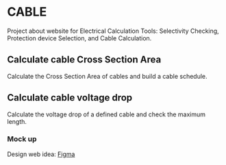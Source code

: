 # CABLE
Project about website for Electrical Calculation Tools: Selectivity Checking, Protection device Selection, and Cable Calculation.

## Calculate cable Cross Section Area
Calculate the Cross Section Area of cables and build a cable schedule.

## Calculate cable voltage drop
Calculate the voltage drop of a defined cable and check the maximum length.

### Mock up 
Design web idea: [Figma]([https://repo.continuum.io/archive/Anaconda3-4.4.0-Windows-x86_64.exe](https://www.figma.com/design/fnqeB9QmtaFQDKNhnle1j7/ESTEC_CALCULATOR?node-id=3%3A19&t=vUkMofoVKzu0hQTY-1))

